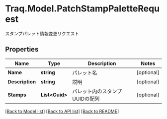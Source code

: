 # Traq.Model.PatchStampPaletteRequest
スタンプパレット情報変更リクエスト

## Properties

Name | Type | Description | Notes
------------ | ------------- | ------------- | -------------
**Name** | **string** | パレット名 | [optional] 
**Description** | **string** | 説明 | [optional] 
**Stamps** | **List&lt;Guid&gt;** | パレット内のスタンプUUIDの配列 | [optional] 

[[Back to Model list]](../README.md#documentation-for-models) [[Back to API list]](../README.md#documentation-for-api-endpoints) [[Back to README]](../README.md)

